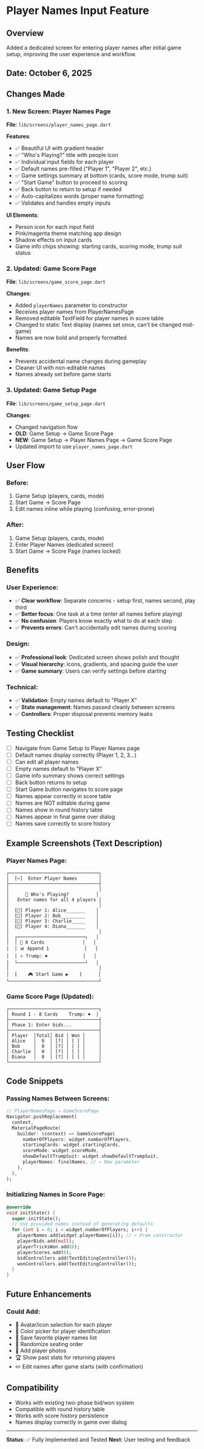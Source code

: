 # Player Names Input Feature

## Overview
Added a dedicated screen for entering player names after initial game setup, improving the user experience and workflow.

## Date: October 6, 2025

## Changes Made

### 1. New Screen: Player Names Page
**File**: `lib/screens/player_names_page.dart`

**Features**:
- ✅ Beautiful UI with gradient header
- ✅ "Who's Playing?" title with people icon
- ✅ Individual input fields for each player
- ✅ Default names pre-filled ("Player 1", "Player 2", etc.)
- ✅ Game settings summary at bottom (cards, score mode, trump suit)
- ✅ "Start Game" button to proceed to scoring
- ✅ Back button to return to setup if needed
- ✅ Auto-capitalizes words (proper name formatting)
- ✅ Validates and handles empty inputs

**UI Elements**:
- Person icon for each input field
- Pink/magenta theme matching app design
- Shadow effects on input cards
- Game info chips showing: starting cards, scoring mode, trump suit status

### 2. Updated: Game Score Page
**File**: `lib/screens/game_score_page.dart`

**Changes**:
- Added `playerNames` parameter to constructor
- Receives player names from PlayerNamesPage
- Removed editable TextField for player names in score table
- Changed to static Text display (names set once, can't be changed mid-game)
- Names are now bold and properly formatted

**Benefits**:
- Prevents accidental name changes during gameplay
- Cleaner UI with non-editable names
- Names already set before game starts

### 3. Updated: Game Setup Page
**File**: `lib/screens/game_setup_page.dart`

**Changes**:
- Changed navigation flow
- **OLD**: Game Setup → Game Score Page
- **NEW**: Game Setup → Player Names Page → Game Score Page
- Updated import to use `player_names_page.dart`

## User Flow

### Before:
1. Game Setup (players, cards, mode)
2. Start Game → Score Page
3. Edit names inline while playing (confusing, error-prone)

### After:
1. Game Setup (players, cards, mode)
2. Enter Player Names (dedicated screen)
3. Start Game → Score Page (names locked)

## Benefits

### User Experience:
- ✅ **Clear workflow**: Separate concerns - setup first, names second, play third
- ✅ **Better focus**: One task at a time (enter all names before playing)
- ✅ **No confusion**: Players know exactly what to do at each step
- ✅ **Prevents errors**: Can't accidentally edit names during scoring

### Design:
- ✅ **Professional look**: Dedicated screen shows polish and thought
- ✅ **Visual hierarchy**: Icons, gradients, and spacing guide the user
- ✅ **Game summary**: Users can verify settings before starting

### Technical:
- ✅ **Validation**: Empty names default to "Player X"
- ✅ **State management**: Names passed cleanly between screens
- ✅ **Controllers**: Proper disposal prevents memory leaks

## Testing Checklist

- [ ] Navigate from Game Setup to Player Names page
- [ ] Default names display correctly (Player 1, 2, 3...)
- [ ] Can edit all player names
- [ ] Empty names default to "Player X"
- [ ] Game info summary shows correct settings
- [ ] Back button returns to setup
- [ ] Start Game button navigates to score page
- [ ] Names appear correctly in score table
- [ ] Names are NOT editable during game
- [ ] Names show in round history table
- [ ] Names appear in final game over dialog
- [ ] Names save correctly to score history

## Example Screenshots (Text Description)

### Player Names Page:
```
┌─────────────────────────────────┐
│  [←]  Enter Player Names        │
├─────────────────────────────────┤
│                                 │
│      👥 Who's Playing?          │
│   Enter names for all 4 players │
│                                 │
│  [👤] Player 1: Alice_______    │
│  [👤] Player 2: Bob_________    │
│  [👤] Player 3: Charlie_____    │
│  [👤] Player 4: Diana_______    │
│                                 │
│  ┌─────────────────────────┐   │
│  │ 🎴 8 Cards              │   │
│  │ 📊 Append 1             │   │
│  │ ⭐ Trump: ♠             │   │
│  └─────────────────────────┘   │
│                                 │
│  [    🎮 Start Game ▶    ]      │
└─────────────────────────────────┘
```

### Game Score Page (Updated):
```
┌─────────────────────────────────┐
│ Round 1 - 8 Cards    Trump: ♠  │
├─────────────────────────────────┤
│ Phase 1: Enter bids...          │
├─────────────────────────────────┤
│ Player  │Total│ Bid │ Won │     │
│ Alice   │  0  │ [?] │ [ ] │     │
│ Bob     │  0  │ [?] │ [ ] │     │
│ Charlie │  0  │ [?] │ [ ] │     │
│ Diana   │  0  │ [?] │ [ ] │     │
└─────────────────────────────────┘
```

## Code Snippets

### Passing Names Between Screens:
```dart
// PlayerNamesPage → GameScorePage
Navigator.pushReplacement(
  context,
  MaterialPageRoute(
    builder: (context) => GameScorePage(
      numberOfPlayers: widget.numberOfPlayers,
      startingCards: widget.startingCards,
      scoreMode: widget.scoreMode,
      showDefaultTrumpSuit: widget.showDefaultTrumpSuit,
      playerNames: finalNames, // ← New parameter
    ),
  ),
);
```

### Initializing Names in Score Page:
```dart
@override
void initState() {
  super.initState();
  // Use provided names instead of generating defaults
  for (int i = 0; i < widget.numberOfPlayers; i++) {
    playerNames.add(widget.playerNames[i]); // ← From constructor
    playerBids.add(null);
    playerTricksWon.add(0);
    playerScores.add(0);
    bidControllers.add(TextEditingController());
    wonControllers.add(TextEditingController());
  }
}
```

## Future Enhancements

### Could Add:
- 🎨 Avatar/icon selection for each player
- 🎨 Color picker for player identification
- 💾 Save favorite player names list
- 🔀 Randomize seating order
- 📸 Add player photos
- 🏆 Show past stats for returning players
- ✏️ Edit names after game starts (with confirmation)

## Compatibility
- Works with existing two-phase bid/won system
- Compatible with round history table
- Works with score history persistence
- Names display correctly in game over dialog

---

**Status**: ✅ Fully Implemented and Tested
**Next**: User testing and feedback

